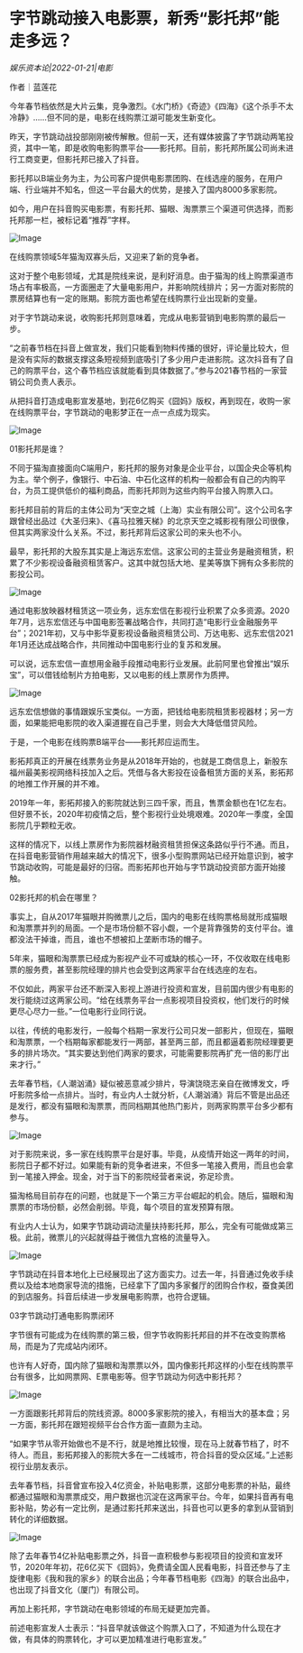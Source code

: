 # 字节跳动接入电影票，新秀“影托邦”能走多远？

*娱乐资本论|2022-01-21|电影*

作者｜蓝莲花

今年春节档依然是大片云集，竞争激烈。《水门桥》《奇迹》《四海》《这个杀手不太冷静》……但不同的是，电影在线购票江湖可能发生新变化。

昨天，字节跳动战投部刚刚被传解散。但前一天，还有媒体披露了字节跳动两笔投资，其中一笔，即是收购电影购票平台——影托邦。目前，影托邦所属公司尚未进行工商变更，但影托邦已接入了抖音。

影托邦以B端业务为主，为公司客户提供电影票团购、在线选座的服务，在用户端、行业端并不知名，但这一平台最大的优势，是接入了国内8000多家影院。

如今，用户在抖音购买电影票，有影托邦、猫眼、淘票票三个渠道可供选择，而影托邦那一栏，被标记着“推荐”字样。

![Image](https://inews.gtimg.com/newsapp_bt/0/14447811258/641)

在线购票领域5年猫淘双寡头后，又迎来了新的竞争者。

这对于整个电影领域，尤其是院线来说，是利好消息。由于猫淘的线上购票渠道市场占有率极高，一方面圈走了大量电影用户，并影响院线排片；另一方面对影院的票房结算也有一定的账期。影院方面也希望在线购票行业出现新的变量。

对于字节跳动来说，收购影托邦则意味着，完成从电影营销到电影购票的最后一步。

“之前春节档在抖音上做宣发，我们只能看到物料传播的很好，评论量比较大，但是没有实际的数据支撑这条短视频到底吸引了多少用户走进影院。这次抖音有了自己的购票平台，这个春节档应该就能看到具体数据了。”参与2021春节档的一家营销公司负责人表示。

从把抖音打造成电影宣发基地，到花6亿购买《囧妈》版权，再到现在，收购一家在线购票平台，字节跳动的电影梦正在一点一点成为现实。

![Image](https://inews.gtimg.com/newsapp_bt/0/14447811299/641)

01影托邦是谁？

不同于猫淘直接面向C端用户，影托邦的服务对象是企业平台，以国企央企等机构为主。举个例子，像银行、中石油、中石化这样的机构一般都会有自己的内购平台，为员工提供低价的福利商品，而影托邦则为这些内购平台接入购票入口。

影托邦目前的背后的主体公司为“天空之城（上海）实业有限公司”。这个公司名字跟曾经出品过《大圣归来》、《喜马拉雅天梯》的北京天空之城影视有限公司很像，但其实两家没什么关系。不过，影托邦背后这家公司的来头也不小。

最早，影托邦的大股东其实是上海远东宏信。这家公司的主营业务是融资租赁，积累了不少影视设备融资租赁客户。这其中就包括大地、星美等旗下拥有众多影院的影投公司。

![Image](https://inews.gtimg.com/newsapp_bt/0/14447811270/641)

通过电影放映器材租赁这一项业务，远东宏信在影视行业积累了众多资源。2020年7月，远东宏信还与中国电影签署战略合作，共同打造“电影行业金融服务平台”；2021年初，又与中影华夏影视设备融资租赁公司、万达电影、远东宏信2021年1月还达成战略合作，共同推动中国电影行业的复苏和发展。

可以说，远东宏信一直想用金融手段推动电影行业发展。此前阿里也曾推出“娱乐宝”，可以借钱给制片方拍电影，又以电影的线上票房作为质押。

![Image](https://inews.gtimg.com/newsapp_bt/0/14447811265/641)

远东宏信想做的事情跟娱乐宝类似。一方面，把钱给电影院租赁影视器材；另一方面，如果能把电影院的收入渠道握在自己手里，则会大大降低借贷风险。

于是，一个电影在线购票B端平台——影托邦应运而生。

影拓邦真正的开展在线票务业务是从2018年开始的，也就是工商信息上，新股东福州最美影视网络科技加入之后。凭借与各大影投在设备租赁方面的关系，影拓邦的地推工作开展的并不难。

2019年一年，影拓邦接入的影院就达到三四千家，而且，售票金额也在1亿左右。但好景不长，2020年初疫情之后，整个影视行业处境艰难。2020年一季度，全国影院几乎颗粒无收。

这样的情况下，以线上票房作为影院器材融资租赁担保这条路似乎行不通。而且，在抖音电影营销作用越来越大的情况下，很多小型购票网站已经开始意识到，被字节跳动收购，可能是最好的归宿。而影拓邦也开始与字节跳动投资部方面开始接触。

02影托邦的机会在哪里？

事实上，自从2017年猫眼并购微票儿之后，国内的电影在线购票格局就形成猫眼和淘票票并列的局面。一个是市场份额不容小觑，一个是背靠强势的支付平台。谁都没法干掉谁，而且，谁也不想被扣上垄断市场的帽子。

5年来，猫眼和淘票票已经成为影视产业不可或缺的核心一环，不仅收取在线电影票的服务费，甚至影院经理的排片也会受到这两家平台在线选座的左右。

不仅如此，两家平台还不断深入影视上游进行投资和宣发，目前国内很少有电影的发行能绕过这两家公司。“给在线票务平台一点影视项目投资权，他们发行的时候更尽心尽力一些。”一位电影行业同行说。

以往，传统的电影发行，一般每个档期一家发行公司只发一部影片，但现在，猫眼和淘票票，一个档期每家都能发行一两部，甚至两三部，而且都逼着影院经理要更多的排片场次。“其实要达到他们两家的要求，可能需要影院再扩充一倍的影厅出来才行。”

去年春节档，《人潮汹涌》疑似被恶意减少排片，导演饶晓志亲自在微博发文，呼吁影院多给一点排片。当时，有业内人士就分析，《人潮汹涌》背后不管是出品还是发行，都没有猫眼和淘票票，而同档期其他热门影片，则两家购票平台多少都有参与。

![Image](https://inews.gtimg.com/newsapp_bt/0/14447811272/641)

对于影院来说，多一家在线购票平台是好事。毕竟，从疫情开始这一两年的时间，影院日子都不好过。如果能有新的竞争者进来，不但多一笔接入费用，而且也会拿到一笔接入押金。现金，对于当下的影院经营者来说，弥足珍贵。

猫淘格局目前存在的问题，也就是下一个第三方平台崛起的机会。随后，猫眼和淘票票的市场份额，必然会削弱。毕竟，每个项目的宣发预算有限。

有业内人士认为，如果字节跳动调动流量扶持影托邦，那么，完全有可能做成第三极。此前，微票儿的兴起就得益于微信九宫格的流量导入。

![Image](https://inews.gtimg.com/newsapp_bt/0/14447811255/641)

字节跳动在抖音本地化上已经展现出了这方面实力。过去一年，抖音通过免收手续费以及给本地商家导流的措施，已经拿下了国内多家餐厅的团购合作权，蚕食美团的到店服务。抖音后续进一步发展电影购票，也符合逻辑。

03字节跳动打通电影购票闭环

字节很有可能成为在线购票的第三极，但字节收购影托邦目的并不在改变购票格局，而是为了完成站内闭环。

也许有人好奇，国内除了猫眼和淘票票以外，国内像影托邦这样的小型在线购票平台有很多，比如网票网、E票电影等。但字节跳动为何选中影托邦？

![Image](https://inews.gtimg.com/newsapp_bt/0/14447811264/641)

一方面跟影托邦背后的院线资源。8000多家影院的接入，有相当大的基本盘；另一方面，影托邦在跟短视频平台合作方面一直颇为主动。

“如果字节从零开始做也不是不行，就是地推比较慢，现在马上就春节档了，时不待人。而且，影拓邦接入的影院大多在一二线城市，符合抖音的受众区域。”上述影视行业朋友表示。

去年春节档，抖音曾宣布投入4亿资金，补贴电影票，这部分电影票的补贴，最终都通过猫眼和淘票票成交，用户数据也沉淀在这两家平台。今年，如果抖音再有电影补贴，势必有一定比例，是通过影托邦来送出，抖音也可以更多的拿到从营销到转化的详细数据。

![Image](https://inews.gtimg.com/newsapp_bt/0/14447811280/641)

除了去年春节4亿补贴电影票之外，抖音一直积极参与影视项目的投资和宣发环节，2020年年初，花6亿买下《囧妈》，免费请全国人民看电影，抖音还参与了主旋律电影《我和我的家乡》的联合出品；今年春节档电影《四海》的联合出品中，也出现了抖音文化（厦门）有限公司。

再加上影托邦，字节跳动在电影领域的布局无疑更加完善。

前述电影宣发人士表示：“抖音早就该做这个购票入口了，不知道为什么现在才做，有具体的购票转化，才可以更加精准进行电影宣发。”


